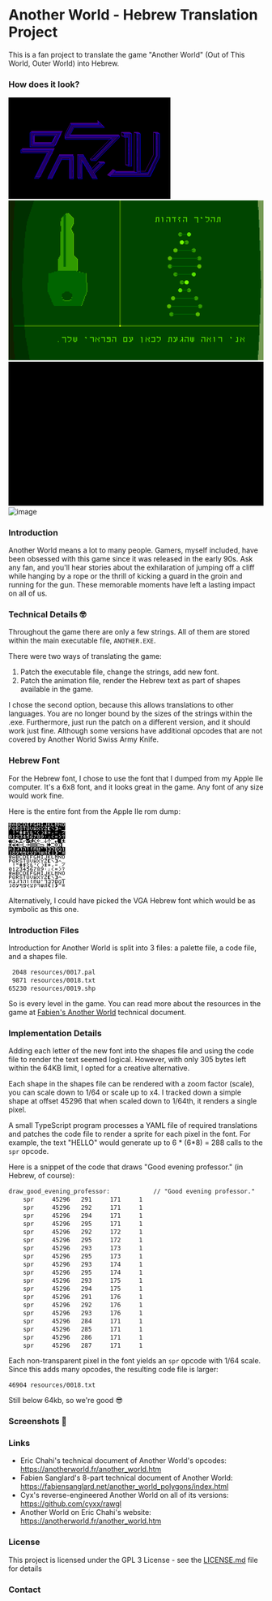 # Another World - Hebrew Translation Project

This is a fan project to translate the game "Another World" (Out of This World, Outer World) into Hebrew.

### How does it look?

![image](src/another-world-logo-heb.bmp)
![image](website/good-evening-professor.png)
![image](website/logos.gif)
![image](website/intro.gif)

### Introduction

Another World means a lot to many people. Gamers, myself included, have been obsessed with this game since it
was released in the early 90s. Ask any fan, and you'll hear stories about the exhilaration of jumping off a cliff
while hanging by a rope or the thrill of kicking a guard in the groin and running for the gun. These memorable
moments have left a lasting impact on all of us.

### Technical Details 🤓

Throughout the game there are only a few strings. All of them are stored within the main executable file, `ANOTHER.EXE`.

There were two ways of translating the game:
1. Patch the executable file, change the strings, add new font.
2. Patch the animation file, render the Hebrew text as part of shapes available in the game.

I chose the second option, because this allows translations to other languages. You are no longer bound by the sizes of the
strings within the .exe. Furthermore, just run the patch on a different version, and it should work just fine. Although some versions have
additional opcodes that are not covered by Another World Swiss Army Knife.

### Hebrew Font

For the Hebrew font, I chose to use the font that I dumped from my Apple IIe computer. It's a 6x8 font, and it looks great in the game. Any
font of any size would work fine.

Here is the entire font from the Apple IIe rom dump:

![image](src/hebrew-font.png)

Alternatively, I could have picked the VGA Hebrew font which would be as symbolic as this one.

### Introduction Files

Introduction for Another World is split into 3 files: a palette file, a code file, and a shapes file.

```text
 2048 resources/0017.pal
 9871 resources/0018.txt
65230 resources/0019.shp
```

So is every level in the game. You can read more about the resources in the game at [Fabien's Another World](https://fabiensanglard.net/another_world_polygons/index.html)
technical document.

### Implementation Details

Adding each letter of the new font into the shapes file and using the code file to render the text seemed logical. However, with only 305 bytes left
within the 64KB limit, I opted for a creative alternative.

Each shape in the shapes file can be rendered with a zoom factor (scale), you can scale down to 1/64 or scale up to x4. I tracked down a simple shape
at offset 45296 that when scaled down to 1/64th, it renders a single pixel.

A small TypeScript program processes a YAML file of required translations and patches the code file to render a sprite for each pixel in the font. For example,
the text "HELLO" would generate up to 6 * (6*8) = 288 calls to the `spr` opcode.

Here is a snippet of the code that draws "Good evening professor." (in Hebrew, of course):

```text
draw_good_evening_professor:			// "Good evening professor."
	spr     45296   291     171     1
	spr     45296   292     171     1
	spr     45296   294     171     1
	spr     45296   295     171     1
	spr     45296   292     172     1
	spr     45296   295     172     1
	spr     45296   293     173     1
	spr     45296   295     173     1
	spr     45296   293     174     1
	spr     45296   295     174     1
	spr     45296   293     175     1
	spr     45296   294     175     1
	spr     45296   291     176     1
	spr     45296   292     176     1
	spr     45296   293     176     1
	spr     45296   284     171     1
	spr     45296   285     171     1
	spr     45296   286     171     1
	spr     45296   287     171     1
```

Each non-transparent pixel in the font yields an `spr` opcode with 1/64 scale. Since this adds many opcodes, the resulting code file is larger:

```text
46904 resources/0018.txt
```

Still below 64kb, so we're good 😎

### Screenshots 📸


### Links

- Eric Chahi's technical document of Another World's opcodes: https://anotherworld.fr/another_world.htm
- Fabien Sanglard's 8-part technical document of Another World: https://fabiensanglard.net/another_world_polygons/index.html
- Cyx's reverse-engineered Another World on all of its versions: https://github.com/cyxx/rawgl
- Another World on Eric Chahi's website: https://anotherworld.fr/another_world.htm

### License

This project is licensed under the GPL 3 License - see the [LICENSE.md](LICENSE.md) file for details

### Contact


